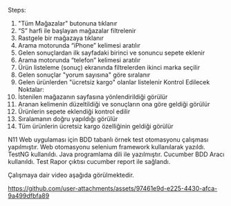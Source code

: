 Steps:
1. "Tüm Mağazalar" butonuna tıklanır
2. “S” harfi ile başlayan mağazalar filtrelenir
3. Rastgele bir mağazaya tıklanır
1. Arama motorunda “iPhone” kelimesi aratılır
2. Gelen sonuçlardan ilk sayfadaki birinci ve sonuncu sepete eklenir
1. Arama motorunda “telefon” kelimesi aratılır
2. Ürün listeleme (sonuç) ekranında filtrelerden ikinci marka seçilir
3. Gelen sonuçlar "yorum sayısına" göre sıralanır
4. Gelen ürünlerden "ücretsiz kargo" olanlar listelenir
Kontrol Edilecek Noktalar:
1. İstenilen mağazanın sayfasına yönlendirildiği görülür
2. Aranan kelimenin düzeltildiği ve sonuçların ona göre geldiği görülür
3. Ürünlerin sepete eklendiği kontrol edilir
4. Sıralamanın doğru yapıldığı görülür
5. Tüm ürünlerin ücretsiz kargo özelliğinin geldiği görülür

N11 Web uygulaması için BDD tabanlı örnek test otomasyonu çalışması yapılmıştır.
Web otomasyonu selenium framework kullanılarak yazıldı. TestNG kullanıldı. 
Java programlama dili ile yazılmıştır. Cucumber BDD Aracı kullanıldı. Test Rapor çıktısı cucumber report ile sağlandı. 

Çalışmaya dair video aşağıda görülmektedir.


https://github.com/user-attachments/assets/97461e9d-e225-4430-afca-9a499dfbfa89

